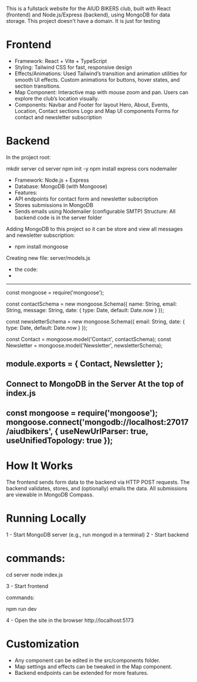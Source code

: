 This is a fullstack website for the AIUD BIKERS club, built with React (frontend) and Node.js/Express (backend), using MongoDB for data storage.
This project doesn't have a domain. It is just for testing

# Frontend
- Framework: React + Vite + TypeScript
- Styling: Tailwind CSS for fast, responsive design
- Effects/Animations:
Used Tailwind’s transition and animation utilities for smooth UI effects.
Custom animations for buttons, hover states, and section transitions.
- Map Component:
Interactive map with mouse zoom and pan.
Users can explore the club’s location visually.
- Components:
Navbar and Footer for layout
Hero, About, Events, Location, Contact sections
Logo and Map UI components
Forms for contact and newsletter subscription

# Backend
In the project root:

mkdir server
cd server
npm init -y
npm install express cors nodemailer

- Framework: Node.js + Express
- Database: MongoDB (with Mongoose)
- Features:
- API endpoints for contact form and newsletter subscription
- Stores submissions in MongoDB
- Sends emails using Nodemailer (configurable SMTP)
Structure:
All backend code is in the server folder

Adding MongoDB to this project so it can be store and view all messages and newsletter subscription:
- npm install mongoose

Creating new file: server/models.js

- the code:
-
---------------------------------------
const mongoose = require('mongoose');

const contactSchema = new mongoose.Schema({
  name: String,
  email: String,
  message: String,
  date: { type: Date, default: Date.now }
});

const newsletterSchema = new mongoose.Schema({
  email: String,
  date: { type: Date, default: Date.now }
});

const Contact = mongoose.model('Contact', contactSchema);
const Newsletter = mongoose.model('Newsletter', newsletterSchema);

module.exports = { Contact, Newsletter };
---------------------------------------

Connect to MongoDB in the Server
At the top of index.js
---------------------------------------
const mongoose = require('mongoose');
mongoose.connect('mongodb://localhost:27017/aiudbikers', { useNewUrlParser: true, useUnifiedTopology: true });
---------------------------------------


# How It Works
The frontend sends form data to the backend via HTTP POST requests.
The backend validates, stores, and (optionally) emails the data.
All submissions are viewable in MongoDB Compass.

# Running Locally
1 - Start MongoDB server
(e.g., run mongod in a terminal)
2 - Start backend

# commands: 

cd server
node index.js

3 - Start frontend

commands:

npm run dev

4 - Open the site in the browser
http://localhost:5173

# Customization
- Any component can be edited in the src/components folder.
- Map settings and effects can be tweaked in the Map component.
- Backend endpoints can be extended for more features.

